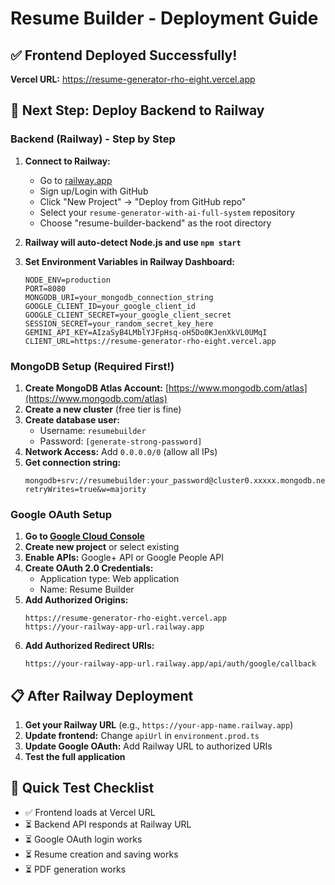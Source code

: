 # Resume Builder - Deployment Guide

## ✅ Frontend Deployed Successfully!

**Vercel URL:** https://resume-generator-rho-eight.vercel.app

## 🚀 Next Step: Deploy Backend to Railway

### Backend (Railway) - Step by Step

1. **Connect to Railway:**

   - Go to [railway.app](https://railway.app)
   - Sign up/Login with GitHub
   - Click "New Project" → "Deploy from GitHub repo"
   - Select your `resume-generator-with-ai-full-system` repository
   - Choose "resume-builder-backend" as the root directory

2. **Railway will auto-detect Node.js and use `npm start`**

3. **Set Environment Variables in Railway Dashboard:**
   ```
   NODE_ENV=production
   PORT=8080
   MONGODB_URI=your_mongodb_connection_string
   GOOGLE_CLIENT_ID=your_google_client_id
   GOOGLE_CLIENT_SECRET=your_google_client_secret
   SESSION_SECRET=your_random_secret_key_here
   GEMINI_API_KEY=AIzaSyB4LMblYJFpHsq-oH5Do0KJenXkVL0UMqI
   CLIENT_URL=https://resume-generator-rho-eight.vercel.app
   ```

### MongoDB Setup (Required First!)

1. **Create MongoDB Atlas Account:** [https://www.mongodb.com/atlas](https://www.mongodb.com/atlas)
2. **Create a new cluster** (free tier is fine)
3. **Create database user:**
   - Username: `resumebuilder`
   - Password: `[generate-strong-password]`
4. **Network Access:** Add `0.0.0.0/0` (allow all IPs)
5. **Get connection string:**
   ```
   mongodb+srv://resumebuilder:your_password@cluster0.xxxxx.mongodb.net/resume_builder?retryWrites=true&w=majority
   ```

### Google OAuth Setup

1. **Go to [Google Cloud Console](https://console.cloud.google.com/)**
2. **Create new project** or select existing
3. **Enable APIs:** Google+ API or Google People API
4. **Create OAuth 2.0 Credentials:**
   - Application type: Web application
   - Name: Resume Builder
5. **Add Authorized Origins:**
   ```
   https://resume-generator-rho-eight.vercel.app
   https://your-railway-app-url.railway.app
   ```
6. **Add Authorized Redirect URIs:**
   ```
   https://your-railway-app-url.railway.app/api/auth/google/callback
   ```

## 📋 After Railway Deployment

1. **Get your Railway URL** (e.g., `https://your-app-name.railway.app`)
2. **Update frontend:** Change `apiUrl` in `environment.prod.ts`
3. **Update Google OAuth:** Add Railway URL to authorized URIs
4. **Test the full application**

## 🔧 Quick Test Checklist

- ✅ Frontend loads at Vercel URL
- ⏳ Backend API responds at Railway URL
- ⏳ Google OAuth login works
- ⏳ Resume creation and saving works
- ⏳ PDF generation works
